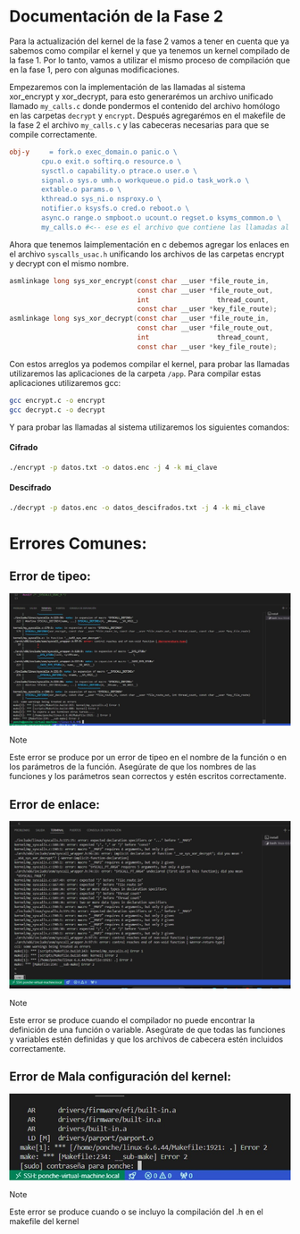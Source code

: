 # Documentación de la Fase 2

Para la actualización del kernel de la fase 2 vamos a tener en cuenta que ya sabemos como compilar el kernel y que ya tenemos un kernel compilado de la fase 1. Por lo tanto, vamos a utilizar el mismo proceso de compilación que en la fase 1, pero con algunas modificaciones.

Empezaremos con la implementación de las llamadas al sistema xor_encrypt y xor_decrypt, para esto generarémos un archivo unificado llamado `my_calls.c` donde pondermos el contenido del archivo homólogo en las carpetas `decrypt` y `encrypt`.
Después agregarémos en el makefile de la fase 2 el archivo `my_calls.c` y las cabeceras necesarias para que se compile correctamente.
```makefile
obj-y     = fork.o exec_domain.o panic.o \
	    cpu.o exit.o softirq.o resource.o \
	    sysctl.o capability.o ptrace.o user.o \
	    signal.o sys.o umh.o workqueue.o pid.o task_work.o \
	    extable.o params.o \
	    kthread.o sys_ni.o nsproxy.o \
	    notifier.o ksysfs.o cred.o reboot.o \
	    async.o range.o smpboot.o ucount.o regset.o ksyms_common.o \
		my_calls.o #<-- ese es el archivo que contiene las llamadas al sistema
```     
Ahora que tenemos laimplementación en c debemos agregar los enlaces en el archivo `syscalls_usac.h` unificando los archivos de las carpetas encrypt y decrypt con el mismo nombre.
```c 
asmlinkage long sys_xor_encrypt(const char __user *file_route_in,
                                const char __user *file_route_out,
                                int                 thread_count,
                                const char __user *key_file_route);
asmlinkage long sys_xor_decrypt(const char __user *file_route_in,
                                const char __user *file_route_out,
                                int                 thread_count,
                                const char __user *key_file_route);
```
Con estos arreglos ya podemos compilar el kernel, para probar las llamadas utilizaremos las aplicaciones de la carpeta `/app`. Para compilar estas aplicaciones utilizaremos gcc:
```bash
gcc encrypt.c -o encrypt
gcc decrypt.c -o decrypt
```
Y para probar las llamadas al sistema utilizaremos los siguientes comandos:
#### Cifrado

```bash
./encrypt -p datos.txt -o datos.enc -j 4 -k mi_clave
```

#### Descifrado

```bash
./decrypt -p datos.enc -o datos_descifrados.txt -j 4 -k mi_clave
```

# Errores Comunes:
## Error de tipeo:
![error1](/Fase2/imgs/error1.png)
> [!NOTE]
> Este error se produce por un error de tipeo en el nombre de la función o en los parámetros de la función. Asegúrate de que los nombres de las funciones y los parámetros sean correctos y estén escritos correctamente.
## Error de enlace:
![error2](/Fase2/imgs/error2.png)
> [!NOTE]
> Este error se produce cuando el compilador no puede encontrar la definición de una función o variable. Asegúrate de que todas las funciones y variables estén definidas y que los archivos de cabecera estén incluidos correctamente.
## Error de Mala configuración del kernel:
![error3](/Fase2/imgs/error3.png)
> [!NOTE]
> Este error se produce cuando o se incluyo la compilación del .h en el makefile del kernel